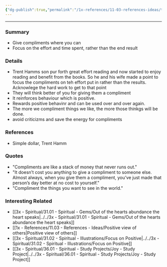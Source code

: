 ```yaml
---
{"dg-publish":true,"permalink":"/1x-references/11-03-references-ideas/the-value-of-compliments/"}
---
```


---

### Summary
- Give compliments where you can
- Focus on the effort and time spent, rather than the end result

### Details
- Trent Hamms son pur forth great effort reading and now started to enjoy reading and benefit from the books. So he and his wife made a point to focus the compliments on teh effort put in rather than the results. Acknowlege the hard work to get to that point
- They will think better of you for giving them a compliment
- It reinforces behaviour which is positive.
- Rewards positive behavinr and can be used over and over again.
- The more we compliment things we like, the more those thinkgs will be done.
- avoid criticizms and save the energy for compliments

### References
- Simple dollar, Trent Hamm

### Quotes
- "Compliments are like a stack of money that never runs out."
- "It doesn’t cost you anything to give a compliment to someone else. Almost always, when you give them a compliment, you’ve just made that person’s day better at no cost to yourself."
- "Compliment the things you want to see in the world."

### Interesting Related
- [[3x - Spiritual/31.01 - Spiritual - Gems/Out of the hearts abundance the heart speaks\|../../3x - Spiritual/31.01 - Spiritual - Gems/Out of the hearts abundance the heart speaks]]
- [[1x - References/11.03 - References - Ideas/Positive view of others\|Positive view of others]]
- [[3x - Spiritual/31.02 - Spiritual - Illustrations/Focus on Positive\|../../3x - Spiritual/31.02 - Spiritual - Illustrations/Focus on Positive]]
- [[3x - Spiritual/36.01 - Spiritual - Study Projects/Joy - Study Project\|../../3x - Spiritual/36.01 - Spiritual - Study Projects/Joy - Study Project]]